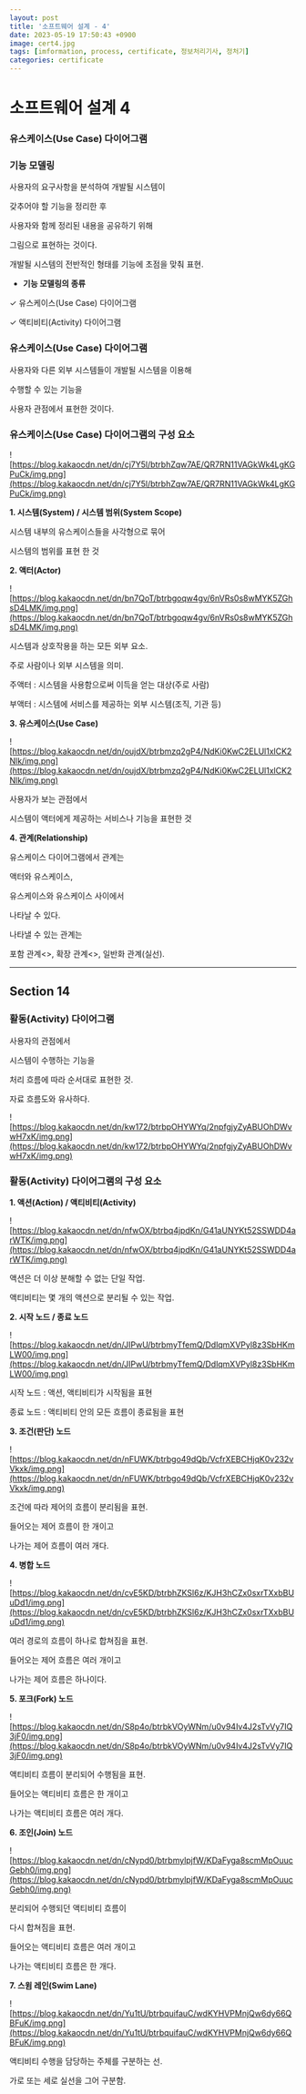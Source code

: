 ```yaml
---
layout: post
title: '소프트웨어 설계 - 4'
date: 2023-05-19 17:50:43 +0900
image: cert4.jpg
tags: [imformation, process, certificate, 정보처리기사, 정처기]
categories: certificate
---
```


# 소프트웨어 설계 4

### **유스케이스(Use Case) 다이어그램**

### **기능 모델링**

사용자의 요구사항을 분석하여 개발될 시스템이

갖추어야 할 기능을 정리한 후

사용자와 함께 정리된 내용을 공유하기 위해

그림으로 표현하는 것이다.

개발될 시스템의 전반적인 형태를 기능에 초점을 맞춰 표현.

- **기능 모델링의 종류**

✓ 유스케이스(Use Case) 다이어그램

✓ 액티비티(Activity) 다이어그램

### **유스케이스(Use Case) 다이어그램**

사용자와 다른 외부 시스템들이 개발될 시스템을 이용해

수행할 수 있는 기능을

사용자 관점에서 표현한 것이다.

### **유스케이스(Use Case) 다이어그램의 구성 요소**

![https://blog.kakaocdn.net/dn/cj7Y5l/btrbhZqw7AE/QR7RN11VAGkWk4LgKGPuCk/img.png](https://blog.kakaocdn.net/dn/cj7Y5l/btrbhZqw7AE/QR7RN11VAGkWk4LgKGPuCk/img.png)

**1. 시스템(System) / 시스템 범위(System Scope)**

시스템 내부의 유스케이스들을 사각형으로 묶어

시스템의 범위를 표현 한 것

**2. 액터(Actor)**

![https://blog.kakaocdn.net/dn/bn7QoT/btrbgoqw4gv/6nVRs0s8wMYK5ZGhsD4LMK/img.png](https://blog.kakaocdn.net/dn/bn7QoT/btrbgoqw4gv/6nVRs0s8wMYK5ZGhsD4LMK/img.png)

시스템과 상호작용을 하는 모든 외부 요소.

주로 사람이나 외부 시스템을 의미.

주액터 : 시스템을 사용함으로써 이득을 얻는 대상(주로 사람)

부액터 : 시스템에 서비스를 제공하는 외부 시스템(조직, 기관 등)

**3. 유스케이스(Use Case)**

![https://blog.kakaocdn.net/dn/oujdX/btrbmzq2gP4/NdKi0KwC2ELUl1xlCK2Nlk/img.png](https://blog.kakaocdn.net/dn/oujdX/btrbmzq2gP4/NdKi0KwC2ELUl1xlCK2Nlk/img.png)

사용자가 보는 관점에서

시스템이 액터에게 제공하는 서비스나 기능을 표현한 것

**4. 관계(Relationship)**

유스케이스 다이어그램에서 관계는

액터와 유스케이스,

유스케이스와 유스케이스 사이에서

나타날 수 있다.

나타낼 수 있는 관계는

포함 관계<<include>>, 확장 관계<<extends>>, 일반화 관계(실선).

---

## **Section 14**

### **활동(Activity) 다이어그램**

사용자의 관점에서

시스템이 수행하는 기능을

처리 흐름에 따라 순서대로 표현한 것.

자료 흐름도와 유사하다.

![https://blog.kakaocdn.net/dn/kw172/btrbpOHYWYq/2npfgjyZyABUOhDWvwH7xK/img.png](https://blog.kakaocdn.net/dn/kw172/btrbpOHYWYq/2npfgjyZyABUOhDWvwH7xK/img.png)

### **활동(Activity) 다이어그램의 구성 요소**

**1. 액션(Action) / 액티비티(Activity)**

![https://blog.kakaocdn.net/dn/nfwOX/btrbq4jpdKn/G41aUNYKt52SSWDD4arWTK/img.png](https://blog.kakaocdn.net/dn/nfwOX/btrbq4jpdKn/G41aUNYKt52SSWDD4arWTK/img.png)

액션은 더 이상 분해할 수 없는 단일 작업.

액티비티는 몇 개의 액션으로 분리될 수 있는 작업.

**2. 시작 노드 / 종료 노드**

![https://blog.kakaocdn.net/dn/JIPwU/btrbmyTfemQ/DdlqmXVPyl8z3SbHKmLW00/img.png](https://blog.kakaocdn.net/dn/JIPwU/btrbmyTfemQ/DdlqmXVPyl8z3SbHKmLW00/img.png)

시작 노드 : 액션, 액티비티가 시작됨을 표현

종료 노드 : 액티비티 안의 모든 흐름이 종료됨을 표현

**3. 조건(판단) 노드**

![https://blog.kakaocdn.net/dn/nFUWK/btrbgo49dQb/VcfrXEBCHjqK0v232vVkxk/img.png](https://blog.kakaocdn.net/dn/nFUWK/btrbgo49dQb/VcfrXEBCHjqK0v232vVkxk/img.png)

조건에 따라 제어의 흐름이 분리됨을 표현.

들어오는 제어 흐름이 한 개이고

나가는 제어 흐름이 여러 개다.

**4. 병합 노드**

![https://blog.kakaocdn.net/dn/cvE5KD/btrbhZKSl6z/KJH3hCZx0sxrTXxbBUuDd1/img.png](https://blog.kakaocdn.net/dn/cvE5KD/btrbhZKSl6z/KJH3hCZx0sxrTXxbBUuDd1/img.png)

여러 경로의 흐름이 하나로 합쳐짐을 표현.

들어오는 제어 흐름은 여러 개이고

나가는 제어 흐름은 하나이다.

**5. 포크(Fork) 노드**

![https://blog.kakaocdn.net/dn/S8p4o/btrbkVOyWNm/u0v94Iv4J2sTvVy7IQ3jF0/img.png](https://blog.kakaocdn.net/dn/S8p4o/btrbkVOyWNm/u0v94Iv4J2sTvVy7IQ3jF0/img.png)

액티비티 흐름이 분리되어 수행됨을 표현.

들어오는 액티비티 흐름은 한 개이고

나가는 액티비티 흐름은 여러 개다.

**6. 조인(Join) 노드**

![https://blog.kakaocdn.net/dn/cNypd0/btrbmylpjfW/KDaFyga8scmMpOuucGebh0/img.png](https://blog.kakaocdn.net/dn/cNypd0/btrbmylpjfW/KDaFyga8scmMpOuucGebh0/img.png)

분리되어 수행되던 액티비티 흐름이

다시 합쳐짐을 표현.

들어오는 액티비티 흐름은 여러 개이고

나가는 액티비티 흐름은 한 개다.

**7. 스윔 레인(Swim Lane)**

![https://blog.kakaocdn.net/dn/Yu1tU/btrbquifauC/wdKYHVPMnjQw6dy66QBFuK/img.png](https://blog.kakaocdn.net/dn/Yu1tU/btrbquifauC/wdKYHVPMnjQw6dy66QBFuK/img.png)

액티비티 수행을 담당하는 주체를 구분하는 선.

가로 또는 세로 실선을 그어 구분함.


